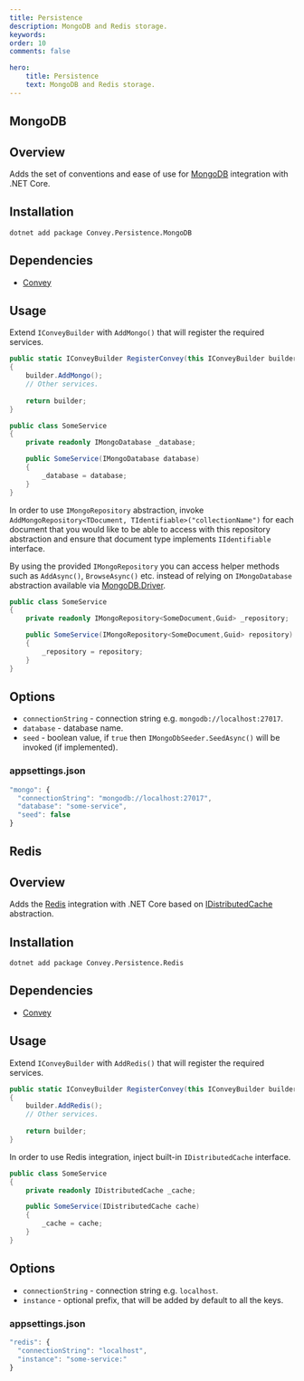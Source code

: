 ```yaml
---
title: Persistence
description: MongoDB and Redis storage. 
keywords:
order: 10
comments: false

hero:
    title: Persistence
    text: MongoDB and Redis storage.
---
```


## MongoDB

## Overview
Adds the set of conventions and ease of use for [MongoDB](https://www.mongodb.com) integration with .NET Core.

## Installation
`dotnet add package Convey.Persistence.MongoDB`

## Dependencies

* [Convey](https://www.nuget.org/packages/Convey)

## Usage

Extend `IConveyBuilder` with `AddMongo()` that will register the required services.

```csharp
public static IConveyBuilder RegisterConvey(this IConveyBuilder builder)
{
    builder.AddMongo();
    // Other services.
    
    return builder;
}
```

```csharp
public class SomeService
{
    private readonly IMongoDatabase _database;

    public SomeService(IMongoDatabase database)
    {
        _database = database;
    }
}
```

In order to use `IMongoRepository` abstraction, invoke `AddMongoRepository<TDocument, TIdentifiable>("collectionName")` for each document that you would like to be able to access with this repository abstraction and ensure that document type implements `IIdentifiable` interface.

By using the provided `IMongoRepository` you can access helper methods such as `AddAsync()`, `BrowseAsync()` etc. instead of relying on `IMongoDatabase` abstraction available via [MongoDB.Driver](https://docs.mongodb.com/ecosystem/drivers/csharp/).


```csharp
public class SomeService
{
    private readonly IMongoRepository<SomeDocument,Guid> _repository;

    public SomeService(IMongoRepository<SomeDocument,Guid> repository)
    {
        _repository = repository;
    }
}
```

## Options
* `connectionString` - connection string e.g. `mongodb://localhost:27017`.
* `database` - database name.
* `seed` - boolean value, if `true` then `IMongoDbSeeder.SeedAsync()` will be invoked (if implemented).

### appsettings.json

```js
"mongo": {
  "connectionString": "mongodb://localhost:27017",
  "database": "some-service",
  "seed": false
}
```

## Redis

## Overview
Adds the [Redis](https://redis.io/) integration with .NET Core based on [IDistributedCache](https://docs.microsoft.com/en-us/dotnet/api/microsoft.extensions.caching.distributed.idistributedcache) abstraction.

## Installation
`dotnet add package Convey.Persistence.Redis`

## Dependencies

* [Convey](https://www.nuget.org/packages/Convey)

## Usage

Extend `IConveyBuilder` with `AddRedis()` that will register the required services.

```csharp
public static IConveyBuilder RegisterConvey(this IConveyBuilder builder)
{
    builder.AddRedis();
    // Other services.
    
    return builder;
}
```

In order to use Redis integration, inject built-in `IDistributedCache` interface.

```csharp
public class SomeService
{
    private readonly IDistributedCache _cache;

    public SomeService(IDistributedCache cache)
    {
        _cache = cache;
    }
}
```

## Options
* `connectionString` - connection string e.g. `localhost`.
* `instance` - optional prefix, that will be added by default to all the keys.

### appsettings.json

```js
"redis": {
  "connectionString": "localhost",
  "instance": "some-service:"
}
```